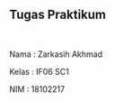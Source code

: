 ## Tugas Praktikum
<br/>
<p>Nama  : Zarkasih Akhmad</p>
<p>Kelas : IF06 SC1</p>
<p>NIM   : 18102217</p>
